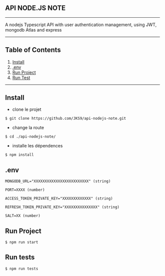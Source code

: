 ## API NODE.JS NOTE

---

A nodejs Typescript API with user authentication management, using JWT, mongodb Atlas and express

---

## Table of Contents

1. [Install](#install)
2. [.env](#env)
3. [Run Project](#run)
4. [Run Test](#run-test)

---

<a name="install"></a>

## Install

- clone le projet

```
$ git clone https://github.com/JKS9/api-nodejs-note.git
```

- change la route

```
$ cd ./api-nodejs-note/
```

- installe les dépendences

```
$ npm install
```

<a name="env"></a>

## .env

```
MONGODB_URL="XXXXXXXXXXXXXXXXXXXXXXXXX" (string)

PORT=XXXX (number)

ACCESS_TOKEN_PRIVATE_KEY="XXXXXXXXXXXXX" (string)

REFRESH_TOKEN_PRIVATE_KEY="XXXXXXXXXXXXXXX" (string)

SALT=XX (number)
```

<a name="run"></a>

## Run Project

```
$ npm run start
```

<a name="run-test"></a>

## Run tests

```
$ npm run tests
```
